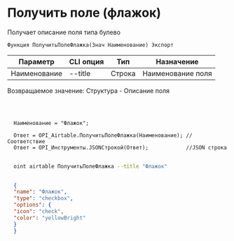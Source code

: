 ﻿---
sidebar_position: 6
---

# Получить поле (флажок)
 Получает описание поля типа булево



`Функция ПолучитьПолеФлажка(Знач Наименование) Экспорт`

  | Параметр | CLI опция | Тип | Назначение |
  |-|-|-|-|
  | Наименование | --title | Строка | Наименование поля |

  
  Возвращаемое значение:   Структура -  Описание поля

<br/>




```bsl title="Пример кода"
  
  Наименование = "Флажок";
  
  Ответ = OPI_Airtable.ПолучитьПолеФлажка(Наименование); //Соответствие
  Ответ = OPI_Инструменты.JSONСтрокой(Ответ);            //JSON строка
```



```sh title="Пример команды CLI"
    
  oint airtable ПолучитьПолеФлажка --title "Флажок"

```

```json title="Результат"
  
  {
  "name": "Флажок",
  "type": "checkbox",
  "options": {
  "icon": "check",
  "color": "yellowBright"
  }
  }
  

```
